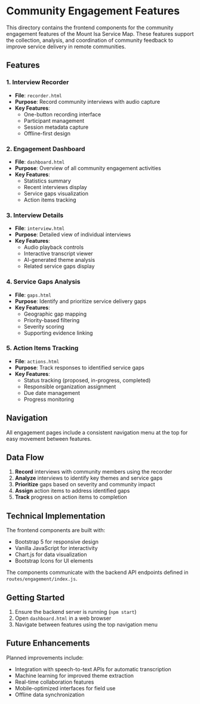 # Community Engagement Features

This directory contains the frontend components for the community engagement features of the Mount Isa Service Map. These features support the collection, analysis, and coordination of community feedback to improve service delivery in remote communities.

## Features

### 1. Interview Recorder
- **File**: `recorder.html`
- **Purpose**: Record community interviews with audio capture
- **Key Features**:
  - One-button recording interface
  - Participant management
  - Session metadata capture
  - Offline-first design

### 2. Engagement Dashboard
- **File**: `dashboard.html`
- **Purpose**: Overview of all community engagement activities
- **Key Features**:
  - Statistics summary
  - Recent interviews display
  - Service gaps visualization
  - Action items tracking

### 3. Interview Details
- **File**: `interview.html`
- **Purpose**: Detailed view of individual interviews
- **Key Features**:
  - Audio playback controls
  - Interactive transcript viewer
  - AI-generated theme analysis
  - Related service gaps display

### 4. Service Gaps Analysis
- **File**: `gaps.html`
- **Purpose**: Identify and prioritize service delivery gaps
- **Key Features**:
  - Geographic gap mapping
  - Priority-based filtering
  - Severity scoring
  - Supporting evidence linking

### 5. Action Items Tracking
- **File**: `actions.html`
- **Purpose**: Track responses to identified service gaps
- **Key Features**:
  - Status tracking (proposed, in-progress, completed)
  - Responsible organization assignment
  - Due date management
  - Progress monitoring

## Navigation

All engagement pages include a consistent navigation menu at the top for easy movement between features.

## Data Flow

1. **Record** interviews with community members using the recorder
2. **Analyze** interviews to identify key themes and service gaps
3. **Prioritize** gaps based on severity and community impact
4. **Assign** action items to address identified gaps
5. **Track** progress on action items to completion

## Technical Implementation

The frontend components are built with:
- Bootstrap 5 for responsive design
- Vanilla JavaScript for interactivity
- Chart.js for data visualization
- Bootstrap Icons for UI elements

The components communicate with the backend API endpoints defined in `routes/engagement/index.js`.

## Getting Started

1. Ensure the backend server is running (`npm start`)
2. Open `dashboard.html` in a web browser
3. Navigate between features using the top navigation menu

## Future Enhancements

Planned improvements include:
- Integration with speech-to-text APIs for automatic transcription
- Machine learning for improved theme extraction
- Real-time collaboration features
- Mobile-optimized interfaces for field use
- Offline data synchronization
